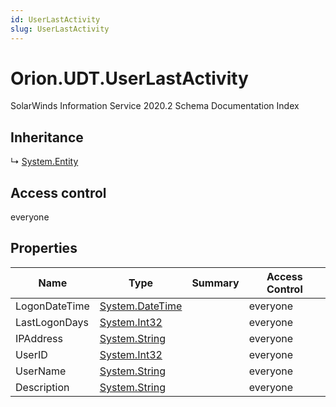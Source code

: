 ```yaml
---
id: UserLastActivity
slug: UserLastActivity
---
```


# Orion.UDT.UserLastActivity

SolarWinds Information Service 2020.2 Schema Documentation Index

## Inheritance

↳ [System.Entity](./../System/Entity)

## Access control

everyone

## Properties

| Name | Type | Summary | Access Control |
| ------ | ------ | ------ | ------ |
| LogonDateTime | [System.DateTime](https://docs.microsoft.com/en-us/dotnet/api/system.datetime) |  | everyone |
| LastLogonDays | [System.Int32](https://docs.microsoft.com/en-us/dotnet/api/system.int32) |  | everyone |
| IPAddress | [System.String](https://docs.microsoft.com/en-us/dotnet/api/system.string) |  | everyone |
| UserID | [System.Int32](https://docs.microsoft.com/en-us/dotnet/api/system.int32) |  | everyone |
| UserName | [System.String](https://docs.microsoft.com/en-us/dotnet/api/system.string) |  | everyone |
| Description | [System.String](https://docs.microsoft.com/en-us/dotnet/api/system.string) |  | everyone |

